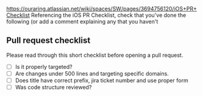 https://ouraring.atlassian.net/wiki/spaces/SW/pages/3694756120/iOS+PR+Checklist Referencing the iOS PR Checklist, check that you've done the following (or add a comment explaining any that you haven't

## Pull request checklist

Please read through this short checklist before opening a pull request.

- [ ] Is it properly targeted?
- [ ] Are changes under 500 lines and targeting specific domains.
- [ ] Does title have correct prefix, jira ticket number and use proper form
- [ ] Was code structure reviewed?
